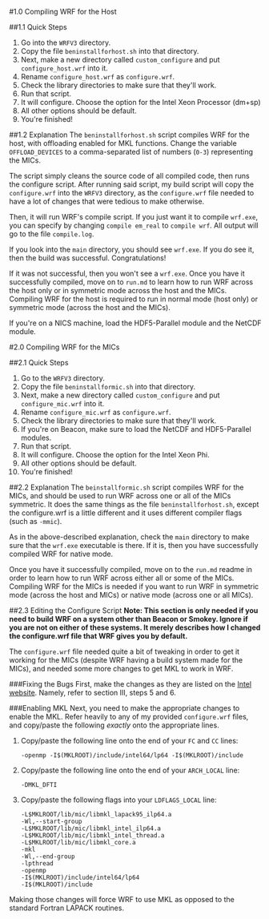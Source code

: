 #1.0 Compiling WRF for the Host

##1.1 Quick Steps
1. Go into the `WRFV3` directory. 
2. Copy the file `beninstallforhost.sh` into that directory.
3. Next, make a new directory called `custom_configure` and put `configure_host.wrf` into it.
4. Rename `configure_host.wrf` as `configure.wrf`.
5. Check the library directories to make sure that they'll work.
6. Run that script.
7. It will configure. Choose the option for the Intel Xeon Processor (dm+sp)
8. All other options should be default.
9. You're finished!

##1.2 Explanation
The `beninstallforhost.sh` script compiles WRF for the host,
with offloading enabled for MKL functions.  Change the variable `OFFLOAD_DEVICES` to 
a comma-separated list of numbers (`0-3`) representing the MICs.

The script simply cleans the source code of all compiled code, then runs the configure script.
After running said script, my build script will copy the `configure.wrf` into the `WRFV3` directory,
as the `configure.wrf` file needed to have a lot of changes that were tedious to make otherwise.

Then, it will run WRF's compile script.  If you just want it to compile `wrf.exe`, you can specify
by changing `compile em_real` to `compile wrf`.  All output will go to the file `compile.log`.

If you look into the `main` directory, you should see `wrf.exe`.  If you do see it, then the build was
successful. Congratulations!

If it was not successful, then you won't see a `wrf.exe`.  Once you have it successfully compiled,
move on to `run.md` to learn how to run WRF across the host only or in symmetric mode across the 
host and the MICs.  Compiling WRF for the host is required to run in normal mode (host only) or 
symmetric mode (across the host and the MICs).

If you're on a NICS machine, load the HDF5-Parallel module and the NetCDF module.

#2.0 Compiling WRF for the MICs

##2.1 Quick Steps
1. Go to the `WRFV3` directory.
2. Copy the file `beninstallformic.sh` into that directory.
3. Next, make a new directory called `custom_configure` and put `configure_mic.wrf` into it.
4. Rename `configure_mic.wrf` as `configure.wrf`.
5. Check the library directories to make sure that they'll work.
6. If you're on Beacon, make sure to load the NetCDF and HDF5-Parallel modules.
6. Run that script.
7. It will configure. Choose the option for the Intel Xeon Phi.
8. All other options should be default.
9. You're finished!

##2.2 Explanation
The `beinstallformic.sh` script compiles WRF for the MICs, and should be used to run WRF across
one or all of the MICs symmetric.  It does the same things as the file `beninstallforhost.sh`,
except the configure.wrf is a little different and it uses different compiler flags (such as `-mmic`).

As in the above-described explanation, check the `main` directory to make sure that the `wrf.exe`
executable is there. If it is, then you have successfully compiled WRF for native mode.

Once you have it successfully compiled, move on to the `run.md` readme in order to learn how to run
WRF across either all or some of the MICs.  Compiling WRF for the MICs is needed if you want to run
WRF in symmetric mode (across the host and MICs) or native mode (across one or all MICs).

##2.3 Editing the Configure Script
**Note: This section is only needed if you need to build WRF on a system other than Beacon or Smokey.
Ignore if you are not on either of these systems.  It merely describes how I changed the configure.wrf
file that WRF gives you by default.**

The `configure.wrf` file needed quite a bit of tweaking in order to get it working for the MICs (despite
WRF having a build system made for the MICs), and needed some more changes to get MKL to work in WRF.

###Fixing the Bugs
First, make the changes as they are listed on the [Intel website](http://software.intel.com/en-us/articles/how-to-get-wrf-running-on-the-intelr-xeon-phitm-coprocessor).  Namely, refer to section III, steps 5 and 6.

###Enabling MKL
Next, you need to make the appropriate changes to enable the MKL.  Refer heavily to any of my provided
`configure.wrf` files, and copy/paste the following *exactly* onto the appropriate lines.

1. Copy/paste the following line onto the end of your `FC` and `CC` lines:

    ```
    -openmp -I$(MKLROOT)/include/intel64/lp64 -I$(MKLROOT)/include
    ```

2. Copy/paste the following line onto the end of your `ARCH_LOCAL` line:

    ```
    -DMKL_DFTI
    ```

3. Copy/paste the following flags into your `LDFLAGS_LOCAL` line:

    ```
    -L$MKLROOT/lib/mic/libmkl_lapack95_ilp64.a
    -Wl,--start-group
    -L$MKLROOT/lib/mic/libmkl_intel_ilp64.a
    -L$MKLROOT/lib/mic/libmkl_intel_thread.a
    -L$MKLROOT/lib/mic/libmkl_core.a
    -mkl
    -Wl,--end-group
    -lpthread
    -openmp
    -I$(MKLROOT)/include/intel64/lp64
    -I$(MKLROOT)/include
    ```

Making those changes will force WRF to use MKL as opposed to the standard Fortran LAPACK routines.
